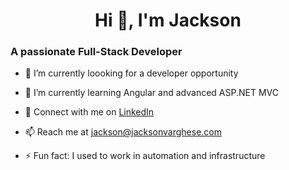 <h1 align="center">Hi 👋, I'm Jackson</h1>

<h3>A passionate Full-Stack Developer</h3>

- 🔭 I’m currently loooking for a developer opportunity

- 🌱 I’m currently learning Angular and advanced ASP.NET MVC

- 💬 Connect with me on <a href="https://www.linkedin.com/in/jacksonvarghesedev/" rel="nofollow">LinkedIn</a></p>

- 📫 Reach me at <a href="mailto:jackson@jacksonvarghese.com">jackson@jacksonvarghese.com</a>

- ⚡ Fun fact: I used to work in automation and infrastructure
